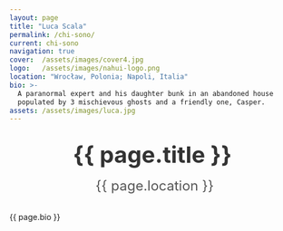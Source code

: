 ```yaml
---
layout: page
title: "Luca Scala"
permalink: /chi-sono/
current: chi-sono
navigation: true
cover:  /assets/images/cover4.jpg
logo:   /assets/images/nahui-logo.png
location: "Wrocław, Polonia; Napoli, Italia"
bio: >-
  A paranormal expert and his daughter bunk in an abandoned house
  populated by 3 mischievous ghosts and a friendly one, Casper.
assets: /assets/images/luca.jpg
---
```


<style>
header.main-header .post-title,
header.main-header .page-title {
  display: none !important;
}
  
header.main-header {
  position: relative;
  overflow: visible;    
}

header.main-header.has-cover {
  background: url('{{ page.cover | relative_url }}') center/cover no-repeat;
}

header.main-header.has-cover::after {
  content: "";
  position: absolute;
  bottom: -60px;         
  left: 50%;
  transform: translateX(-50%);
  width: 120px;          
  height: 120px;
  background: url('{{ page.assets | relative_url }}')
              center/cover no-repeat;
  border-radius: 50%;
  border: 4px solid #fff;        
  box-shadow: 0 4px 12px rgba(0,0,0,0.15);
  z-index: 10;
}

.profile-title {
  display: block;
  margin: 2rem auto 1rem;  /* distanza sopra e sotto */
  text-align: center;
  font-size: 2.5rem;       /* ingrandisci il font */
  font-weight: bold;
  color: #333;
  line-height: 1.2;
}

  /* icona + testo della location, centrati e color bio */
.profile-location {
  display: inline-flex;      /* raggruppa icona+testo */
  align-items: center;
  gap: .5rem;
  color: #555;
  font-size: 1.5rem;
  margin: 0 auto 2rem;       /* top=0, bottom=2rem, auto orizz. */
  text-align: center;
}

/* la classe .fas di Font Awesome già contiene font-family;
   nel caso servisse puoi aggiustare la dimensione dell’icona: */
.profile-location .fa-map-marker-alt {
  font-size: 2rem;
}
</style>

<!-- 5) Titolo centrato subito dopo il default-header -->
<h1 class="profile-title">{{ page.title }}</h1>

<div style="text-align:center">
  <div class="profile-location">
    <i class="fas fa-map-marker-alt"></i>{{ page.location }}
  </div>
</div>

<!-- 6) Bio -->
<section class="author-bio inner">
  {{ page.bio }}
</section>
